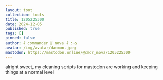 ```yaml
---
layout: toot
collection: toots
title: 1205225300
date: 2024-12-05
published: true
tags: []
pinned: false
author: ⸸ commander ░ nova ⸸ :~$
avatar: /img/avatar/daemon.jpeg
mastodon: https://mastodon.online/@cmdr_nova/1205225300
---
```


alright sweet, my cleaning scripts for mastodon are working and keeping things at a normal level
